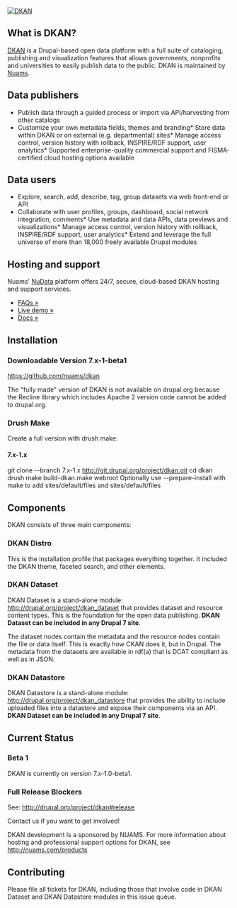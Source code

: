 [![DKAN](https://drupal.org/files/dkanscreenshot.png)](http://nucivic.com/dkan)

## What is DKAN?

[DKAN](http://nucivic.com/dkan) is a Drupal-based open data platform with a full suite of cataloging, publishing and visualization features that allows governments, nonprofits and universities to easily publish data to the public. DKAN is maintained by [Nuams](http://nucivic.com/dkan).

## Data publishers

*   Publish data through a guided process or import via API/harvesting from other catalogs
*   Customize your own metadata fields, themes and branding*   Store data within DKAN or on external (e.g. departmental) sites*   Manage access control, version history with rollback, INSPIRE/RDF support, user analytics*   Supported enterprise-quality commercial support and FISMA-certified cloud hosting options available

## Data users

*   Explore, search, add, describe, tag, group datasets via web front-end or API
*   Collaborate with user profiles, groups, dashboard, social network integration, comments*   Use metadata and data APIs, data previews and visualizations*   Manage access control, version history with rollback, INSPIRE/RDF support, user analytics*   Extend and leverage the full universe of more than 18,000 freely available Drupal modules

## Hosting and support

Nuams' [NuData](http://nucivic.com/products/nudata/) platform offers 24/7, secure, cloud-based DKAN hosting and support services.

*   [FAQs »](http://nucivic.com/products/nudata/nudata-faqs/)
*   [ Live demo » ](http://demo.getdkan.com/)
*   [ Docs » ](http://docs.getdkan.com//)

## Installation

### Downloadable Version 7.x-1-beta1

https://github.com/nuams/dkan

The "fully made" version of DKAN is not available on drupal.org because the Recline library which includes Apache 2 version code cannot be added to drupal.org. 

### Drush Make

Create a full version with drush make:

#### 7.x-1.x

git clone --branch 7.x-1.x http://git.drupal.org/project/dkan.git
cd dkan
drush make build-dkan.make webroot
Optionally use --prepare-install with make to add sites/default/files and sites/default/files

## Components

DKAN consists of three main components:

### DKAN Distro

This is the installation profile that packages everything together. It included the DKAN theme, faceted search, and other elements.

### DKAN Dataset

DKAN Dataset is a stand-alone module: http://drupal.org/project/dkan_dataset that provides dataset and resource content types. This is the foundation for the open data publishing. **DKAN Dataset can be included in any Drupal 7 site**.

The dataset nodes contain the metadata and the resource nodes contain the file or data itself. This is exactly how CKAN does it, but in Drupal.  The metadata from the datasets are available in rdf(a) that is DCAT compliant as well as in JSON.

### DKAN Datastore

DKAN Datastore is a stand-alone module: http://drupal.org/project/dkan_datastore that provides the ability to include uploaded files into a datastore and expose their components via an API. **DKAN Dataset can be included in any Drupal 7 site**.

## Current Status

### Beta 1

DKAN is currently on version 7.x-1.0-beta1.

### Full Release Blockers

See: http://drupal.org/project/dkan#release

Contact us if you want to get involved!

DKAN development is a sponsored by NUAMS. For more information about hosting and professional support options for DKAN, see http://nuams.com/products

## Contributing

Please file all tickets for DKAN, including those that involve code in DKAN Dataset and DKAN Datastore modules in this issue queue.
